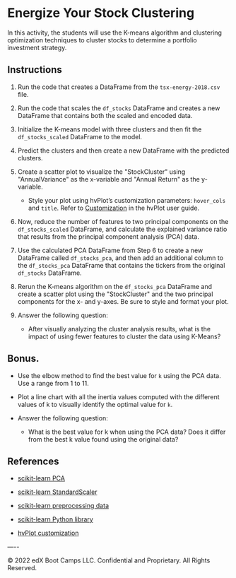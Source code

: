 # Energize Your Stock Clustering

In this activity, the students will use the K-means algorithm and clustering optimization techniques to cluster stocks to determine a portfolio investment strategy. 

## Instructions

1. Run the code that creates a DataFrame from the `tsx-energy-2018.csv` file. 

2. Run the code that scales the `df_stocks` DataFrame and creates a new DataFrame that contains both the scaled and encoded data. 

3. Initialize the K-means model with three clusters and then fit the `df_stocks_scaled` DataFrame to the model. 

4. Predict the clusters and then create a new DataFrame with the predicted clusters. 

5. Create a scatter plot to visualize the "StockCluster" using  "AnnualVariance" as the x-variable and "Annual Return" as the y-variable. 

    * Style your plot using hvPlot’s customization parameters: `hover_cols` and `title`. Refer to [Customization](https://hvplot.holoviz.org/user_guide/Customization.html) in the hvPlot user guide.

6. Now, reduce the number of features to two principal components on the `df_stocks_scaled` DataFrame, and calculate the explained variance ratio that results from the principal component analysis (PCA) data.

7. Use the calculated PCA DataFrame from Step 6 to create a new DataFrame called `df_stocks_pca`, and then add an additional column to the `df_stocks_pca` DataFrame that contains the tickers from the original `df_stocks` DataFrame. 

8. Rerun the K-means algorithm on the `df_stocks_pca` DataFrame and create a scatter plot using the  "StockCluster" and the two principal components for the x- and y-axes. Be sure to style and format your plot.

9. Answer the following question: 

    * After visually analyzing the cluster analysis results, what is the impact of using fewer features to cluster the data using K-Means?

## Bonus.

* Use the elbow method to find the best value for `k` using the PCA data. Use a range from 1 to 11.

* Plot a line chart with all the inertia values computed with the different values of k to visually identify the optimal value for `k`.

* Answer the following question: 
    
    * What is the best value for k when using the PCA data? Does it differ from the best k value found using the original data?

## References

* [scikit-learn PCA](https://scikit-learn.org/stable/modules/generated/sklearn.decomposition.PCA.html)

* [scikit-learn StandardScaler](https://scikit-learn.org/stable/modules/generated/sklearn.preprocessing.StandardScaler.html)

* [scikit-learn preprocessing data](https://scikit-learn.org/stable/modules/preprocessing.html#preprocessing-scaler)

* [scikit-learn Python library](https://scikit-learn.org)

* [hvPlot customization](https://hvplot.holoviz.org/user_guide/Customization.html)

—--

© 2022 edX Boot Camps LLC. Confidential and Proprietary. All Rights Reserved.

